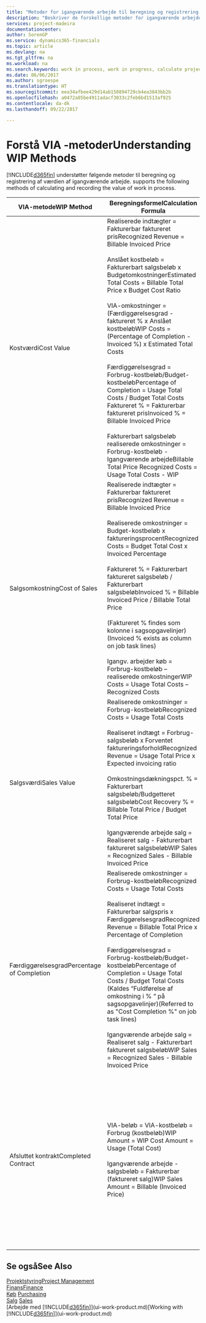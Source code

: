 ```yaml
---
title: "Metoder for igangværende arbejde til beregning og registrering af sagsstatus | Microsoft Docs"
description: "Beskriver de forskellige metoder for igangværende arbejde, du kan bruge til at bogføre, overvåge og beregne finansielle oplysninger for igangværende arbejdssager."
services: project-madeira
documentationcenter: 
author: SorenGP
ms.service: dynamics365-financials
ms.topic: article
ms.devlang: na
ms.tgt_pltfrm: na
ms.workload: na
ms.search.keywords: work in process, work in progress, calculate project WIP
ms.date: 06/06/2017
ms.author: sgroespe
ms.translationtype: HT
ms.sourcegitcommit: eea34afbee429d14ab150894729cb4ea3843bb2b
ms.openlocfilehash: a0472a85be4911adacf3033c2feb6bd1513af925
ms.contentlocale: da-dk
ms.lasthandoff: 09/22/2017

---
```

# <a name="understanding-wip-methods"></a><span data-ttu-id="94dfa-103">Forstå VIA -metoder</span><span class="sxs-lookup"><span data-stu-id="94dfa-103">Understanding WIP Methods</span></span>
[!INCLUDE[d365fin](includes/d365fin_md.md)]<span data-ttu-id="94dfa-104"> understøtter følgende metoder til beregning og registrering af værdien af igangværende arbejde.</span><span class="sxs-lookup"><span data-stu-id="94dfa-104"> supports the following methods of calculating and recording the value of work in process.</span></span>

| <span data-ttu-id="94dfa-105">VIA-metode</span><span class="sxs-lookup"><span data-stu-id="94dfa-105">WIP Method</span></span> | <span data-ttu-id="94dfa-106">Beregningsformel</span><span class="sxs-lookup"><span data-stu-id="94dfa-106">Calculation Formula</span></span> | <span data-ttu-id="94dfa-107">Beregningsbeskrivelse</span><span class="sxs-lookup"><span data-stu-id="94dfa-107">Calculation Description</span></span> |
| --- | --- | --- |
| <span data-ttu-id="94dfa-108">Kostværdi</span><span class="sxs-lookup"><span data-stu-id="94dfa-108">Cost Value</span></span> |<span data-ttu-id="94dfa-109">Realiserede indtægter = Fakturerbar faktureret pris</span><span class="sxs-lookup"><span data-stu-id="94dfa-109">Recognized Revenue = Billable Invoiced Price</span></span><br /><br /> <span data-ttu-id="94dfa-110">Anslået kostbeløb = Fakturerbart salgsbeløb x Budgetomkostninger</span><span class="sxs-lookup"><span data-stu-id="94dfa-110">Estimated Total Costs = Billable Total Price x Budget Cost Ratio</span></span><br /><br /> <span data-ttu-id="94dfa-111">VIA-omkostninger = (Færdiggørelsesgrad -faktureret % x Anslået kostbeløb</span><span class="sxs-lookup"><span data-stu-id="94dfa-111">WIP Costs = (Percentage of Completion - Invoiced %) x Estimated Total Costs</span></span><br /><br /> <span data-ttu-id="94dfa-112">Færdiggørelsesgrad = Forbrug-kostbeløb/Budget-kostbeløb</span><span class="sxs-lookup"><span data-stu-id="94dfa-112">Percentage of Completion = Usage Total Costs / Budget Total Costs</span></span><br /> <span data-ttu-id="94dfa-113">Faktureret % = Fakturerbar faktureret pris</span><span class="sxs-lookup"><span data-stu-id="94dfa-113">Invoiced % = Billable Invoiced Price</span></span><br /><br /> <span data-ttu-id="94dfa-114">Fakturerbart salgsbeløb realiserede omkostninger = Forbrug-kostbeløb - Igangværende arbejde</span><span class="sxs-lookup"><span data-stu-id="94dfa-114">Billable Total Price Recognized Costs = Usage Total Costs - WIP</span></span> |<span data-ttu-id="94dfa-115">I beregninger af kostværdi startes der med at beregne værdien af det, der er leveret, idet der tages en del af det anslåede kostbeløb baseret på færdiggørelsesgrad.</span><span class="sxs-lookup"><span data-stu-id="94dfa-115">Cost value calculations start by calculating the value of what has been provided by taking a proportion of the estimated total costs based on percentage of completion.</span></span> <span data-ttu-id="94dfa-116">Fakturerede kostbeløb fratrækkes, ved at der tages en del af det anslåede kostbeløb baseret på faktureringsprocenten.</span><span class="sxs-lookup"><span data-stu-id="94dfa-116">Invoiced costs are subtracted by taking a proportion of the estimated total costs based on the invoiced percentage.</span></span><br /><br /> <span data-ttu-id="94dfa-117">Denne beregning kræver, at fakturerbart salgsbeløb, budget-salgsbeløb og budget-kostbeløb angives korrekt for hele sagen.</span><span class="sxs-lookup"><span data-stu-id="94dfa-117">This calculation requires that the billable total price, budget total price, and budget total costs be correctly entered for the whole job.</span></span> |
| <span data-ttu-id="94dfa-118">Salgsomkostning</span><span class="sxs-lookup"><span data-stu-id="94dfa-118">Cost of Sales</span></span> |<span data-ttu-id="94dfa-119">Realiserede indtægter = Fakturerbar faktureret pris</span><span class="sxs-lookup"><span data-stu-id="94dfa-119">Recognized Revenue = Billable Invoiced Price</span></span><br /><br /> <span data-ttu-id="94dfa-120">Realiserede omkostninger = Budget-kostbeløb x faktureringsprocent</span><span class="sxs-lookup"><span data-stu-id="94dfa-120">Recognized Costs = Budget Total Cost x Invoiced Percentage</span></span><br /><br /> <span data-ttu-id="94dfa-121">Faktureret % = Fakturerbart faktureret salgsbeløb / Fakturerbart salgsbeløb</span><span class="sxs-lookup"><span data-stu-id="94dfa-121">Invoiced % = Billable Invoiced Price / Billable Total Price</span></span><br /><br /> <span data-ttu-id="94dfa-122">(Faktureret % findes som kolonne i sagsopgavelinjer)</span><span class="sxs-lookup"><span data-stu-id="94dfa-122">(Invoiced % exists as column on job task lines)</span></span><br /><br /> <span data-ttu-id="94dfa-123">Igangv. arbejder køb = Forbrug-kostbeløb – realiserede omkostninger</span><span class="sxs-lookup"><span data-stu-id="94dfa-123">WIP Costs = Usage Total Costs – Recognized Costs</span></span> |<span data-ttu-id="94dfa-124">Beregninger af salgsomkostninger starter med beregning af realiserede omkostninger.</span><span class="sxs-lookup"><span data-stu-id="94dfa-124">Cost of sales calculations begin by calculating the recognized costs.</span></span> <span data-ttu-id="94dfa-125">Omkostninger realiseres proportionalt baseret på budgetteret kostbeløb.</span><span class="sxs-lookup"><span data-stu-id="94dfa-125">Costs are recognized proportionally based on budget total costs.</span></span><br /><br /> <span data-ttu-id="94dfa-126">Denne beregning kræver, at det fakturerbare salgsbeløb og det budgetterede kostbeløb angives korrekt for hele sagen.</span><span class="sxs-lookup"><span data-stu-id="94dfa-126">This calculation requires that the billable total price and budget total costs be correctly entered for the whole job.</span></span> |
| <span data-ttu-id="94dfa-127">Salgsværdi</span><span class="sxs-lookup"><span data-stu-id="94dfa-127">Sales Value</span></span> |<span data-ttu-id="94dfa-128">Realiserede omkostninger = Forbrug-kostbeløb</span><span class="sxs-lookup"><span data-stu-id="94dfa-128">Recognized Costs = Usage Total Costs</span></span><br /><br /> <span data-ttu-id="94dfa-129">Realiseret indtægt = Forbrug-salgsbeløb x Forventet faktureringsforhold</span><span class="sxs-lookup"><span data-stu-id="94dfa-129">Recognized Revenue = Usage Total Price x Expected invoicing ratio</span></span><br /><br /> <span data-ttu-id="94dfa-130">Omkostningsdækningspct. % = Fakturerbart salgsbeløb/Budgetteret salgsbeløb</span><span class="sxs-lookup"><span data-stu-id="94dfa-130">Cost Recovery % = Billable Total Price / Budget Total Price</span></span><br /><br /> <span data-ttu-id="94dfa-131">Igangværende arbejde salg = Realiseret salg - Fakturerbart faktureret salgsbeløb</span><span class="sxs-lookup"><span data-stu-id="94dfa-131">WIP Sales = Recognized Sales - Billable Invoiced Price</span></span> |<span data-ttu-id="94dfa-132">I beregninger af salgsværdi realiseres indtægter proportionalt baseret på Forbrug-kostbeløb og det forventede omkostningsdækningsforhold.</span><span class="sxs-lookup"><span data-stu-id="94dfa-132">Sales value calculations recognize revenue proportionally based on usage total costs and the expected cost recovery ratio.</span></span><br /><br /> <span data-ttu-id="94dfa-133">Denne beregning kræver, at det fakturerbare salgsbeløb og det budgetterede salgsbeløb angives korrekt for hele sagen.</span><span class="sxs-lookup"><span data-stu-id="94dfa-133">This calculation requires that the billable total price and budget total price be correctly entered for the whole job.</span></span> |
| <span data-ttu-id="94dfa-134">Færdiggørelsesgrad</span><span class="sxs-lookup"><span data-stu-id="94dfa-134">Percentage of Completion</span></span> |<span data-ttu-id="94dfa-135">Realiserede omkostninger = Forbrug-kostbeløb</span><span class="sxs-lookup"><span data-stu-id="94dfa-135">Recognized Costs = Usage Total Costs</span></span><br /><br /> <span data-ttu-id="94dfa-136">Realiseret indtægt = Fakturerbar salgspris x Færdiggørelsesgrad</span><span class="sxs-lookup"><span data-stu-id="94dfa-136">Recognized Revenue = Billable Total Price x Percentage of Completion</span></span><br /><br /> <span data-ttu-id="94dfa-137">Færdiggørelsesgrad = Forbrug-kostbeløb/Budget-kostbeløb</span><span class="sxs-lookup"><span data-stu-id="94dfa-137">Percentage of Completion = Usage Total Costs / Budget Total Costs</span></span><br /> <span data-ttu-id="94dfa-138">(Kaldes “Fuldførelse af omkostning i % “ på sagsopgavelinjer)</span><span class="sxs-lookup"><span data-stu-id="94dfa-138">(Referred to as "Cost Completion %" on job task lines)</span></span><br /><br /> <span data-ttu-id="94dfa-139">Igangværende arbejde salg = Realiseret salg - Fakturerbart faktureret salgsbeløb</span><span class="sxs-lookup"><span data-stu-id="94dfa-139">WIP Sales = Recognized Sales - Billable Invoiced Price</span></span> |<span data-ttu-id="94dfa-140">I beregninger af færdiggørelsesgrad realiseres indtægt proportionalt baseret på færdiggørelsesgraden, dvs. Forbrug-kostbeløb over for Budgetomkostninger.</span><span class="sxs-lookup"><span data-stu-id="94dfa-140">Percentage of completion calculations recognize revenue proportionally based on the percentage of completion, that is, usage total costs vs. budget costs.</span></span><br /><br /> <span data-ttu-id="94dfa-141">Denne beregning kræver, at det fakturerbare salgsbeløb og det budgetterede kostbeløb angives korrekt for hele sagen.</span><span class="sxs-lookup"><span data-stu-id="94dfa-141">This calculation requires that the billable total price and budget total costs be correctly entered for the whole job.</span></span> |
| <span data-ttu-id="94dfa-142">Afsluttet kontrakt</span><span class="sxs-lookup"><span data-stu-id="94dfa-142">Completed Contract</span></span> |<span data-ttu-id="94dfa-143">VIA-beløb = VIA-kostbeløb = Forbrug (kostbeløb)</span><span class="sxs-lookup"><span data-stu-id="94dfa-143">WIP Amount = WIP Cost Amount = Usage (Total Cost)</span></span><br /><br /> <span data-ttu-id="94dfa-144">Igangværende arbejde - salgsbeløb = Fakturerbar (faktureret salg)</span><span class="sxs-lookup"><span data-stu-id="94dfa-144">WIP Sales Amount = Billable (Invoiced Price)</span></span> |<span data-ttu-id="94dfa-145">Afsluttet kontrakt realiserer ikke indtægter og omkostninger, før sagen er afsluttet.</span><span class="sxs-lookup"><span data-stu-id="94dfa-145">Completed contract does not recognize revenue and costs until the job is complete.</span></span> <span data-ttu-id="94dfa-146">Du kan vælge denne metode, hvis der er stor tvivl omkring de anslåede kostbeløb og sagens omsætning.</span><span class="sxs-lookup"><span data-stu-id="94dfa-146">You may want to do this when there is high uncertainty around the estimates of costs and revenue for the job.</span></span><br /><br /> <span data-ttu-id="94dfa-147">Alt forbrug bogføres til kontoen til VIA-omkostninger (aktiv), og alt faktureret salg bogføres til kontoen til faktureret VIA-salg (kreditorkonto), indtil sagen er afsluttet.</span><span class="sxs-lookup"><span data-stu-id="94dfa-147">All usage is posted to the WIP Costs account (asset) and all invoiced sales are posted to the WIP Invoiced Sales account (liability) until the job is complete.</span></span> |

## <a name="see-also"></a><span data-ttu-id="94dfa-148">Se også</span><span class="sxs-lookup"><span data-stu-id="94dfa-148">See Also</span></span>
[<span data-ttu-id="94dfa-149">Projektstyring</span><span class="sxs-lookup"><span data-stu-id="94dfa-149">Project Management</span></span>](projects-manage-projects.md)  
[<span data-ttu-id="94dfa-150">Finans</span><span class="sxs-lookup"><span data-stu-id="94dfa-150">Finance</span></span>](finance.md)  
<span data-ttu-id="94dfa-151">[Køb](purchasing-manage-purchasing.md)       </span><span class="sxs-lookup"><span data-stu-id="94dfa-151">[Purchasing](purchasing-manage-purchasing.md)       </span></span>  
<span data-ttu-id="94dfa-152">[Salg](sales-manage-sales.md)    </span><span class="sxs-lookup"><span data-stu-id="94dfa-152">[Sales](sales-manage-sales.md)    </span></span>  
<span data-ttu-id="94dfa-153">[Arbejde med [!INCLUDE[d365fin](includes/d365fin_md.md)]](ui-work-product.md)</span><span class="sxs-lookup"><span data-stu-id="94dfa-153">[Working with [!INCLUDE[d365fin](includes/d365fin_md.md)]](ui-work-product.md)</span></span>  

